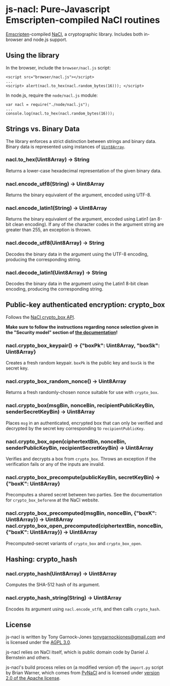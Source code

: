 # js-nacl: Pure-Javascript Emscripten-compiled NaCl routines

[Emscripten](https://github.com/kripken/emscripten)-compiled
[NaCl](http://nacl.cr.yp.to/), a cryptographic library. Includes both
in-browser and node.js support.

## Using the library

In the browser, include the `browser/nacl.js` script:

    <script src="browser/nacl.js"></script>
    ...
    <script> alert(nacl.to_hex(nacl.random_bytes(16))); </script>

In node.js, require the `node/nacl.js` module:

    var nacl = require("./node/nacl.js");
    ...
    console.log(nacl.to_hex(nacl.random_bytes(16)));

## Strings vs. Binary Data

The library enforces a strict distinction between strings and binary
data. Binary data is represented using instances of
[`Uint8Array`](https://developer.mozilla.org/en-US/docs/JavaScript/Typed_arrays/Uint8Array).

### nacl.to_hex(Uint8Array) → String

Returns a lower-case hexadecimal representation of the given binary
data.

### nacl.encode_utf8(String) → Uint8Array

Returns the binary equivalent of the argument, encoded using UTF-8.

### nacl.encode_latin1(String) → Uint8Array

Returns the binary equivalent of the argument, encoded using Latin1
(an 8-bit clean encoding). If any of the character codes in the
argument string are greater than 255, an exception is thrown.

### nacl.decode_utf8(Uint8Array) → String

Decodes the binary data in the argument using the UTF-8 encoding,
producing the corresponding string.

### nacl.decode_latin1(Uint8Array) → String

Decodes the binary data in the argument using the Latin1 8-bit clean
encoding, producing the corresponding string.

## Public-key authenticated encryption: crypto_box

Follows the [NaCl crypto_box API](http://nacl.cr.yp.to/box.html).

**Make sure to follow the instructions regarding nonce selection given
in the "Security model" section of [the
documentation](http://nacl.cr.yp.to/box.html)!**

### nacl.crypto\_box\_keypair() → {"boxPk": Uint8Array, "boxSk": Uint8Array}

Creates a fresh random keypair. `boxPk` is the public key and `boxSk`
is the secret key.

### nacl.crypto\_box\_random\_nonce() → Uint8Array

Returns a fresh randomly-chosen nonce suitable for use with
`crypto_box`.

### nacl.crypto\_box(msgBin, nonceBin, recipientPublicKeyBin, senderSecretKeyBin) → Uint8Array

Places `msg` in an authenticated, encrypted box that can only be
verified and decrypted by the secret key corresponding to
`recipientPublicKey`.

### nacl.crypto\_box\_open(ciphertextBin, nonceBin, senderPublicKeyBin, recipientSecretKeyBin) → Uint8Array

Verifies and decrypts a box from `crypto_box`. Throws an exception if
the verification fails or any of the inputs are invalid.

### nacl.crypto\_box\_precompute(publicKeyBin, secretKeyBin) → {"boxK": Uint8Array}

Precomputes a shared secret between two parties. See the documentation
for `crypto_box_beforenm` at the NaCl website.

### nacl.crypto\_box\_precomputed(msgBin, nonceBin, {"boxK": Uint8Array}) → Uint8Array<br>nacl.crypto\_box\_open\_precomputed(ciphertextBin, nonceBin, {"boxK": Uint8Array}) → Uint8Array

Precomputed-secret variants of `crypto_box` and `crypto_box_open`.

## Hashing: crypto_hash

### nacl.crypto\_hash(Uint8Array) → Uint8Array

Computes the SHA-512 hash of its argument.

### nacl.crypto\_hash\_string(String) → Uint8Array

Encodes its argument using `nacl.encode_utf8`, and then calls
`crypto_hash`.

## License

js-nacl is written by Tony Garnock-Jones <tonygarnockjones@gmail.com>
and is licensed under the [AGPL
3.0](http://www.gnu.org/licenses/agpl-3.0.html).

js-nacl relies on NaCl itself, which is public domain code by Daniel
J. Bernstein and others.

js-nacl's build process relies on (a modified version of) the
`import.py` script by Brian Warner, which comes from
[PyNaCl](https://github.com/warner/pynacl) and is licensed under
[version 2.0 of the Apache
license](http://www.apache.org/licenses/LICENSE-2.0.html).
